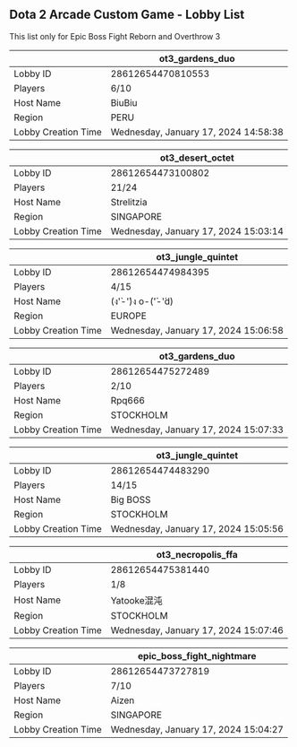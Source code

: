 ## Dota 2 Arcade Custom Game - Lobby List

This list only for Epic Boss Fight Reborn and Overthrow 3

|  | ot3_gardens_duo |
| ------ | ------ |
| Lobby ID | 28612654470810553 |
| Players | 6/10 |
| Host Name | BiuBiu |
| Region | PERU |
| Lobby Creation Time | Wednesday, January 17, 2024 14:58:38 |


|  | ot3_desert_octet |
| ------ | ------ |
| Lobby ID | 28612654473100802 |
| Players | 21/24 |
| Host Name | Strelitzia |
| Region | SINGAPORE |
| Lobby Creation Time | Wednesday, January 17, 2024 15:03:14 |


|  | ot3_jungle_quintet |
| ------ | ------ |
| Lobby ID | 28612654474984395 |
| Players | 4/15 |
| Host Name | (ง'̀-'́)ง   o-('́-'́d) |
| Region | EUROPE |
| Lobby Creation Time | Wednesday, January 17, 2024 15:06:58 |


|  | ot3_gardens_duo |
| ------ | ------ |
| Lobby ID | 28612654475272489 |
| Players | 2/10 |
| Host Name | Rpq666 |
| Region | STOCKHOLM |
| Lobby Creation Time | Wednesday, January 17, 2024 15:07:33 |


|  | ot3_jungle_quintet |
| ------ | ------ |
| Lobby ID | 28612654474483290 |
| Players | 14/15 |
| Host Name | Big BOSS |
| Region | STOCKHOLM |
| Lobby Creation Time | Wednesday, January 17, 2024 15:05:56 |


|  | ot3_necropolis_ffa |
| ------ | ------ |
| Lobby ID | 28612654475381440 |
| Players | 1/8 |
| Host Name | Yatooke混沌 |
| Region | STOCKHOLM |
| Lobby Creation Time | Wednesday, January 17, 2024 15:07:46 |


|  | epic_boss_fight_nightmare |
| ------ | ------ |
| Lobby ID | 28612654473727819 |
| Players | 7/10 |
| Host Name | Aizen |
| Region | SINGAPORE |
| Lobby Creation Time | Wednesday, January 17, 2024 15:04:27 |


